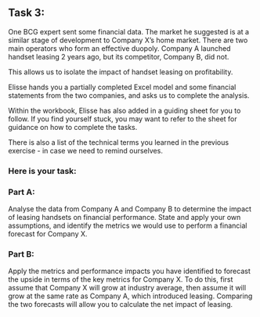 <h2><b>Task 3:</b></h2>

One BCG expert sent some financial data. The market he suggested is at a similar stage of development to Company X’s home market. 
There are two main operators who form an effective duopoly. Company A launched handset leasing 2 years ago, but its competitor, Company B, did not. 

This allows us to isolate the impact of handset leasing on profitability.

Elisse hands you a partially completed Excel model and some financial statements from the two companies, and asks us to complete the analysis. 

Within the workbook, Elisse has also added in a guiding sheet for you to follow. If you find yourself stuck, you may want to refer to the sheet for guidance on how to complete the tasks. 

There is also a list of the technical terms you learned in the previous exercise - in case we need to remind ourselves. 

<h3><b>Here is your task:</b></h3>

<h3><b>Part A:</b></h3>

Analyse the data from Company A and Company B to determine the impact of leasing handsets on financial performance. State and apply your own assumptions, and identify the metrics we would use to perform a financial forecast for Company X.

<h3><b>Part B:</b></h3>

Apply the metrics and performance impacts you have identified to forecast the upside in terms of the key metrics for Company X. To do this, first assume that Company X will grow at industry average, 
then assume it will grow at the same rate as Company A, which introduced leasing. Comparing the two forecasts will allow you to calculate the net impact of leasing.

 

